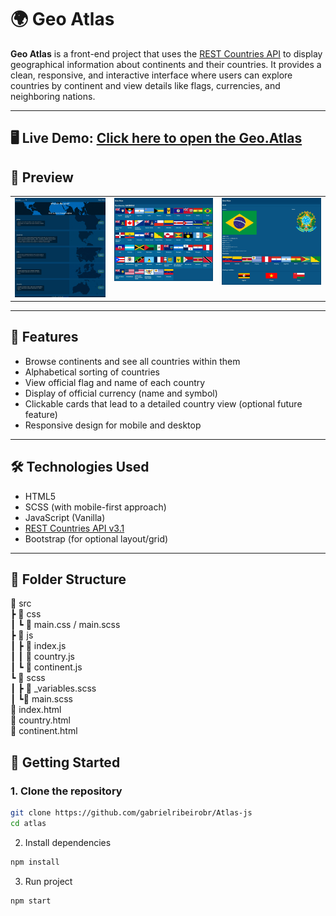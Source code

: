 # 🌍 Geo Atlas

**Geo Atlas** is a front-end project that uses the [REST Countries API](https://restcountries.com/) to display geographical information about continents and their countries. It provides a clean, responsive, and interactive interface where users can explore countries by continent and view details like flags, currencies, and neighboring nations.

---
🖥️ **Live Demo**: [Click here to open the Geo.Atlas](https://gabrielribeirobr.github.io/Atlas-js/)
---
## 📸 Preview

<table>
  <tr>
    <td valign="top">
      <img src="https://github.com/gabrielribeirobr/Atlas-js/blob/main/public/img/screenshots/index.png" alt="index" width="100%"/>
    </td>
    <td valign="top">
      <img src="https://github.com/gabrielribeirobr/Atlas-js/blob/main/public/img/screenshots/continents.png" alt="continent" width="100%"/>
    </td>
    <td valign="top">
      <img src="https://github.com/gabrielribeirobr/Atlas-js/blob/main/public/img/screenshots/countries.png" alt="country" width="100%"/>
    </td>
  </tr>
</table>

---

## 🚀 Features

- Browse continents and see all countries within them
- Alphabetical sorting of countries
- View official flag and name of each country
- Display of official currency (name and symbol)
- Clickable cards that lead to a detailed country view (optional future feature)
- Responsive design for mobile and desktop

---

## 🛠️ Technologies Used

- HTML5
- SCSS (with mobile-first approach)
- JavaScript (Vanilla)
- [REST Countries API v3.1](https://restcountries.com/)
- Bootstrap (for optional layout/grid)

---

## 📂 Folder Structure

📁 src<br/>
┣ 📁 css<br/>
┃ ┗ 📄 main.css / main.scss<br/>
┣ 📁 js<br/>
┃ ┣ 📄 index.js<br/>
┃ ┃ 📄 country.js<br/>
┃ ┗ 📄 continent.js<br/>
┗ 📁 scss<br/>
┃  ┣ 📄 _variables.scss<br/>
┃  ┗📄  main.scss<br/>
📄 index.html<br/>
📄 country.html<br/>
📄 continent.html<br/>



## 🚀 Getting Started

### 1. Clone the repository

```bash
git clone https://github.com/gabrielribeirobr/Atlas-js
cd atlas
```
2. Install dependencies
```bash
npm install
```
3. Run project
```bash
npm start
```
